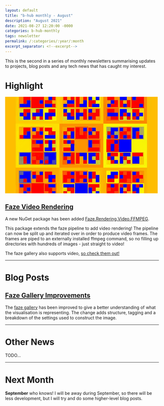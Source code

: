 ```yaml
---
layout: default
title: "b-hub monthly - August"
description: "August 2021"
date: 2021-08-27 12:20:00 -0000
categories: b-hub-monthly
tags: newsletter
permalink: /:categories/:year/:month
excerpt_separator: <!--excerpt-->
---
```


This is the second in a series of monthly newsletters summarising updates to projects, blog posts and any tech news that has caught my interest. 

<!--excerpt-->

# Highlight

![faze banner](/assets/images/faze-video-banner.gif)

## [Faze Video Rendering](/projects/faze/2021/08/28/introducing-faze-video.html)

A new NuGet package has been added [Faze.Rendering.Video.FFMPEG](https://www.nuget.org/packages/Faze.Rendering.Video.FFMPEG/). 

This package extends the faze pipeline to add video rendering! The pipeline can now be split up and iterated over in order to produce video frames. The frames are piped to an externally installed ffmpeg command, so no filling up directories with hundreds of images - just straight to video!

The faze gallery also supports video, [so check them out!](https://b-faze.github.io/faze/)

---

# Blog Posts

## [Faze Gallery Improvements](/projects/faze/2021/08/27/faze-gallery-improvements.html)

The [faze gallery](https://b-faze.github.io/faze/) has been improved to give a better understanding of what the visualisation is representing. The change adds structure, tagging and a breakdown of the settings used to construct the image. 

---

# Other News

TODO...

---

# Next Month

**September** who knows! I will be away during September, so there will be less development, but I will try and do some higher-level blog posts.
